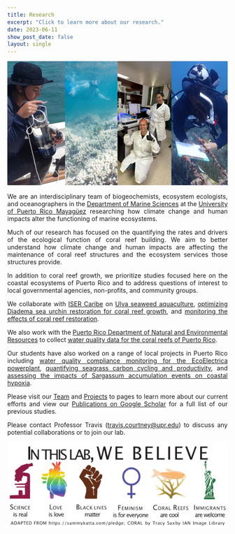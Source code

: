 ```yaml
---
title: Research
excerpt: "Click to learn more about our research."
date: 2023-06-11
show_post_date: false
layout: single
---
```


<div style="text-align: center;">
<img src="featured-hex.png" width="600"> 
</a>
</div>

<div style="text-align: justify;">

We are an interdisciplinary team of biogeochemists, ecosystem ecologists, and oceanographers in the [Department of Marine Sciences](https://www.uprm.edu/cima/) at the [University of Puerto Rico Mayagüez](https://www.uprm.edu/) researching how climate change and human impacts alter the functioning of marine ecosystems. 

Much of our research has focused on the quantifying the rates and drivers of the ecological function of coral reef building. We aim to better understand how climate change and human impacts are affecting the maintenance of coral reef structures and the ecosystem services those structures provide.

In addition to coral reef growth, we prioritize studies focused here on the coastal ecosystems of Puerto Rico and to address questions of interest to local governmental agencies, non-profits, and community groups. 

We collaborate with [ISER Caribe](https://www.isercaribe.org/) on [Ulva seaweed aquaculture](https://theberglab.com/projects/ulvaaquaculture/), [optimizing Diadema sea urchin restoration for coral reef growth](https://theberglab.com/team/iraisluquis/), and [monitoring the effects of coral reef restoration](https://theberglab.com/projects/restorationmonitoring/). 

We also work with the [Puerto Rico Department of Natural and Environmental Resources](https://www.drna.pr.gov/) to collect [water quality data for the coral reefs of Puerto Rico](https://theberglab.com/projects/waterqualitymonitoring/). 

Our students have also worked on a range of local projects in Puerto Rico including [water quality compliance monitoring for the EcoElectrica powerplant](https://theberglab.com/team/lab-alumni/), [quantifying seagrass carbon cycling and productivity](https://theberglab.com/projects/previous-projects/), and [assessing the impacts of Sargassum accumulation events on coastal hypoxia](https://theberglab.com/team/lab-alumni/).

Please visit our [Team](https://theberglab.com/team/) and [Projects](https://theberglab.com/projects/) to pages to learn more about our current efforts and view our [Publications on Google Scholar](https://scholar.google.com/citations?hl=en&user=hK_DxtUAAAAJ) for a full list of our previous studies.

Please contact Professor Travis (travis.courtney@upr.edu) to discuss any potential collaborations or to join our lab.

</div>

<div style="text-align: center;">
<img src="we-believe.png" width="600"> 
</a>
</div>